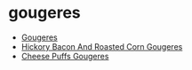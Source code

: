 # gougeres

 * [Gougeres](index/g/gougeres-102306.json)
 * [Hickory Bacon And Roasted Corn Gougeres](index/h/hickory-bacon-and-roasted-corn-gougeres-240567.json)
 * [Cheese Puffs Gougeres](index/c/cheese-puffs-gougeres.json)
